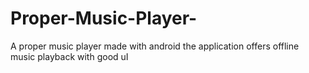# Proper-Music-Player-
A proper music player made with android the application offers offline music playback with good uI
